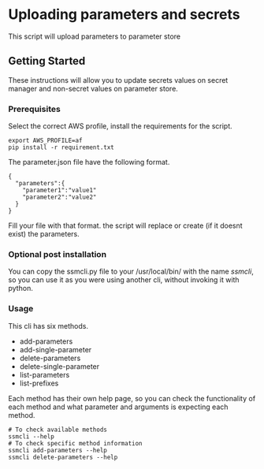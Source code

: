# Uploading parameters and secrets

This script will upload parameters to parameter store

## Getting Started

These instructions will allow you to update secrets values on secret manager and non-secret values on parameter store.

### Prerequisites

Select the correct AWS profile, install the requirements for the script.
```
export AWS_PROFILE=af
pip install -r requirement.txt
```
The parameter.json file have the following format.
```
{
  "parameters":{
    "parameter1":"value1"
    "parameter2":"value2"
  }
}
```
Fill your file with that format. the script will replace or create  (if it doesnt exist) the parameters.

### Optional post installation

You can copy the ssmcli.py file to your /usr/local/bin/ with the name *ssmcli*, so you can use it as you were using another cli, without invoking it with python.

### Usage

This cli has six methods.

- add-parameters
- add-single-parameter
- delete-parameters
- delete-single-parameter
- list-parameters
- list-prefixes

Each method has their own help page, so you can check the functionality of each method and what parameter and arguments is expecting each method.

```
# To check available methods
ssmcli --help
# To check specific method information
ssmcli add-parameters --help
ssmcli delete-parameters --help
```
